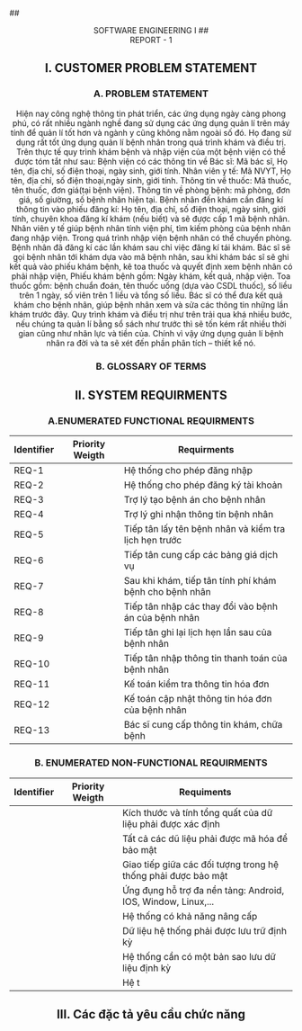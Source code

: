 ##<div align="center">SOFTWARE ENGINEERING I
##<div align="center">REPORT - 1

## I. CUSTOMER PROBLEM STATEMENT
### A. PROBLEM STATEMENT
Hiện nay công nghệ thông tin phát triển, các ứng dụng ngày càng phong phú, có rất nhiều ngành nghề đang sử dụng các ứng dụng quản lí trên máy tính để quản lí tốt hơn và ngành y cũng không nằm ngoài số đó. Họ đang sử dụng rất tốt ứng dụng quản lí bệnh nhân trong quá trình khám và điều trị.
Trên thực tế quy trình khám bệnh và nhập viện của một bệnh viện có thể được tóm tắt như sau:
Bệnh viện có các thông tin về Bác sĩ: Mã bác sĩ, Họ tên, địa chỉ, số điện thoại, ngày sinh, giới tính. Nhân viên y tế: Mã NVYT, Họ tên, địa chỉ, số điện thoại,ngày sinh, giới tính. Thông tin về thuốc: Mã thuốc, tên thuốc, đơn giá(tại bệnh viện). Thông tin về phòng bệnh: mã phòng, đơn giá, số giường, số bệnh nhân hiện tại.
Bệnh nhân đến khám cần đăng kí thông tin vào phiếu đăng kí: Họ tên, địa chỉ, số điện thoại, ngày sinh, giới tính, chuyên khoa đăng kí khám (nếu biết) và sẽ được cấp 1 mã bệnh nhân.
Nhân viên y tế giúp bệnh nhân tính viện phí, tìm kiếm phòng của bệnh nhân đang nhập viện.
Trong quá trình nhập viện bệnh nhân có thể chuyển phòng. Bệnh nhân đã đăng kí các lần khám sau chỉ việc đăng kí tái khám.
Bác sĩ sẽ gọi bệnh nhân tới khám dựa vào mã bệnh nhân, sau khi khám bác sĩ sẽ ghi kết quả vào phiếu khám bệnh, kê toa thuốc và quyết định xem bệnh nhân có phải nhập viện, Phiếu khám bệnh gồm: Ngày khám, kết quả, nhập viện. Toa thuốc gồm: bệnh chuẩn đoán, tên thuốc uống (dựa vào CSDL thuốc), số liều trên 1 ngày, số viên trên 1 liều và tổng số liều.
Bác sĩ có thể đưa kết quả khám cho bệnh nhân, giúp bệnh nhân xem và sửa các thông tin những lần khám trước đây.
Quy trình khám và điều trị như trên trải qua khá nhiều bước, nếu chúng ta quản lí bằng sổ sách như trước thì sẽ tốn kém rất nhiều thời gian cũng như nhân lực và tiền của. Chính vì vậy ứng dụng quản lí bệnh nhân ra đời và ta sẽ xét đến phần phân tích – thiết kế nó.
### B. GLOSSARY OF TERMS

## II. SYSTEM REQUIRMENTS
### A.ENUMERATED FUNCTIONAL REQUIRMENTS
|Identifier   |  Priority Weigth | Requirments |
| -------|-------|------|
|REQ-1||Hệ thống cho phép đăng nhập |
|REQ-2||Hệ thống cho phép đăng ký tài khoản|
|REQ-3||Trợ lý tạo bệnh án cho bệnh nhân|
|REQ-4||Trợ lý ghi nhận thông tin bệnh nhân|
|REQ-5||Tiếp tân lấy tên bệnh nhân và kiểm tra lịch hẹn trước|
|REQ-6||Tiếp tân cung cấp các bảng giá dịch vụ|
|REQ-7||Sau khi khám, tiếp tân tính phí khám bệnh cho bệnh nhân|
|REQ-8||Tiếp tân nhập các thay đổi vào bệnh án của bệnh nhân|
|REQ-9||Tiếp tân ghi lại lịch hẹn lần sau của bệnh nhân|
|REQ-10||Tiếp tân nhập thông tin thanh toán của bệnh nhân|
|REQ-11||Kế toán kiểm tra thông tin hóa đơn|
|REQ-12||Kế toán cập nhật thông tin hóa đơn của bệnh nhân|
|REQ-13||Bác sĩ cung cấp thông tin khám, chữa bệnh|

### B. ENUMERATED NON-FUNCTIONAL REQUIRMENTS
|Identifier|Priority Weigth|Requiments|
|-----|-----|-----|
|||Kích thước và tính tổng quất của dữ liệu phải được xác định|
|||Tất cả các dũ liệu phải được mã hóa để bảo mật|
|||Giao tiếp giữa các đối tượng trong hệ thống phải được bảo mật|
|||Ứng đụng hỗ trợ đa nền tảng: Android, IOS, Window, Linux,...|
|||Hệ thống có khả năng nâng cấp|
|||Dữ liệu hệ thống phải được lưu trữ định kỳ|
|||Hệ thống cần có một bản sao lưu dữ liệu định kỳ|
|||Hệ t|

## III. Các đặc tả yêu cầu chức năng
